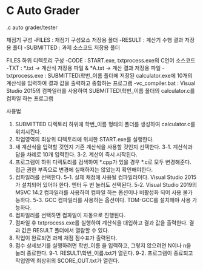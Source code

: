 # C Auto Grader
 .c auto grader/tester


채점기 구성
-FILES : 채점기 구성요소 저장용 폴더
-RESULT : 계산기 수행 결과 저장용 폴더
-SUBMITTED : 과제 소스코드 저장용 폴더

FILES 하위 디렉토리 구성
-CODE : START.exe, txtprocess.exe의 C언어 소스코드
-TXT : *.txt -> 계산식 저장용 파일 & *A.txt -> 계산 결과 저장용 파일
-txtprocess.exe : SUBMITTED\학번_이름 폴더에 저장된 calculator.exe에 10개의 계산식을 입력하여 결과 값을 출력하고 종합하는 프로그램
-vc_compiler.bat : Visual Studio 2015의 컴파일러를 사용하여 SUBMITTED\학번_이름 폴더의 calculator.c를 컴파일 하는 프로그램

사용법
1. SUBMITTED 디렉토리 하위에 학번_이름 형태의 폴더를 생성하여 calculator.c를 위치시킨다.
2. 작업영역의 최상위 디렉토리에 위치한 START.exe를 실행한다.
3. 새 계산식을 입력할 것인지 기존 계산식을 사용할 것인지 선택한다.
3-1. 계산식과 답을 차례로 10개 입력한다.
3-2. 계산이 즉시 시작된다.
4. 프로그램이 하위 디렉토리를 검색하여 *.cpp가 있을 경우 *.c로 모두 변경해준다. 접근 권한 부족으로 변경에 실패하지는 않았는지 확인해야한다.
5. 컴파일러를 선택한다.
5-1. 실제 채점에 사용될 컴파일러이다. Visual Studio 2015가 설치되어 있어야 한다. 엔터 두 번 눌러도 선택된다.
5-2. Visual Studio 2019의 MSVC 14.2 컴파일러를 사용하여 컴파일 하는 옵션이나 비활성화 되어 사용 불가능하다.
5-3. GCC 컴파일러를 사용하는 옵션이다. TDM-GCC를 설치해야 사용 가능하다.
6. 컴파일러를 선택하면 컴파일이 자동으로 진행된다.
7. 컴파일 후 txtprocess.exe를 실행하여 계산식을 대입하고 결과 값을 출력한다. 결과 값은 RESULT 폴더에서 열람할 수 있다.
8. 작업이 완료되면 과제 채점 점수표가 출력된다.
9. 점수 상세보기를 실행하려면 학번_이름 을 입력하고, 그렇지 않으려면 N이나 n을 눌러 종료한다.
9-1. RESULT\학번_이름.txt가 열린다.
9-2. 프로그램이 종료되고 작업영역 최상위의 SCORE_OUT.txt가 열린다.